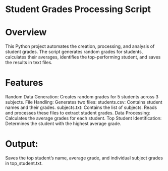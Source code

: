 # Student Grades Processing Script

# Overview
This Python project automates the creation, processing, and analysis of student grades. The script generates random grades for students, calculates their averages, identifies the top-performing student, and saves the results in text files.

# Features
Random Data Generation: Creates random grades for 5 students across 3 subjects.
File Handling:
  Generates two files:
    students.csv: Contains student names and their grades.
    subjects.txt: Contains the list of subjects.
  Reads and processes these files to extract student grades.
Data Processing: Calculates the average grades for each student.
Top Student Identification: Determines the student with the highest average grade.

# Output:
Saves the top student’s name, average grade, and individual subject grades in top_student.txt.
